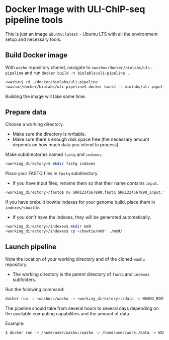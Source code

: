 Docker Image with ULI-ChIP-seq pipeline tools
=====================================

This is just an image `ubuntu:latest` - Ubuntu LTS with all the environment setup and necessary tools.

Build Docker image
---------

With `washu` repository cloned, navigate to `<washu>/docker/biolabs/uli-pipeline` and run `docker build -t biolabls/uli-pipeline .`.

```bash
<washu>$ cd ./docker/biolabs/uli-pipeline
<washu>/docker/biolabs/uli-pipeline$ docker build -t biolabs/uli-pipeline .
```

Building the image will take some time.


Prepare data
---------

Choose a working directory.
* Make sure the directory is writable.
* Make sure there's enough disk space free (the necessary amount depends on how much data you intend to process).

Make subdirectories named `fastq` and `indexes`.

```bash
<working_directory>$ mkdir fastq indexes
```

Place your FASTQ files in `fastq` subdirectory.
* If you have input files, rename them so that their name contains `input`.

```bash
<working_directory>/fastq$ mv SRR1234567890.fastq SRR1234567890_input.fastq
```

If you have prebuilt bowtie indexes for your genome build, place them in `indexes/<build>`.
* If you don't have the indexes, they will be generated automatically.

```bash
<working_directory>/indexes$ mkdir mm9
<working_directory>/indexes$ cp ~/bowtie/mm9* ./mm9/
```

Launch pipeline
----------

Note the location of your working directory and of the cloned `washu` repository.
* The working directory is the parent directory of `fastq` and `indexes` subfolders.

Run the following command:
```bash
docker run -v <washu>:/washu -v <working_directory>:/data -e WASHU_ROOT=/washu -e GENOME_BUILD=<genome_build> -e LOCAL_USER_ID=`id -u $USER` -it biolabs/uli-pipeline
```

The pipeline should take from several hours to several days depending on the available computing capabilities and the amount of data.

Example:
```bash
$ docker run -v /home/user/washu:/washu -v /home/user/work:/data -e WASHU_ROOT=/washu -e GENOME_BUILD=mm9 -e LOCAL_USER_ID=`id -u $USER` -it biolabs/uli-pipeline"
```
